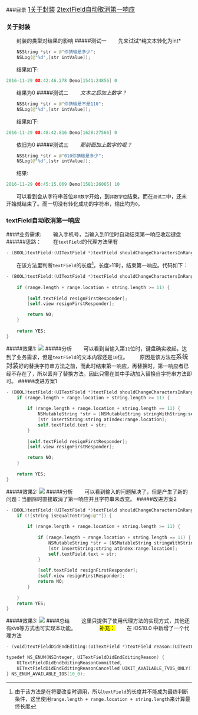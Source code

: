 ###目录
[<big>1关于封装](#1)
[2textField自动取消第一响应</big>](#2)

<h3 id="1">关于封装</h3>
　　封装的类型对结果的影响
#####测试一
　　先来试试*纯文本转化为int*

```swift
    NSString *str = @"你猜输是多少";
    NSLog(@"%d",[str intValue]);
```
　　结果如下:

```swift
2016-11-29 08:42:46.278 Demo[1541:24856] 0
```
　　结果为0
#####测试二
　　*文本之后加上数字？*

```swift
    NSString *str = @"你猜输是不是110";
    NSLog(@"%d",[str intValue]);
```
　　结果如下:

```swift
2016-11-29 08:48:42.816 Demo[1628:27566] 0
```
　　依旧为0
#####测试三
　　*那前面加上数字的呢？*

```swift
    NSString *str = @"010你猜输是多少";
    NSLog(@"%d",[str intValue]);
```
　　结果:

```swift
2016-11-29 08:45:15.069 Demo[1581:26065] 10
```
　　可以看到会从字符串首位`非0数字`开始，到`非数字位`结束。而在`测试二`中，还未开始就结束了。而一切没有转化成功的字符串，输出均为`0`。

<h3 id="2">textField自动取消第一响应</h3>

####业务需求:
　　输入手机号，当输入到11位时自动结束第一响应收起键盘
######思路：
　　在`textField`的代理方法里有

```swift
- (BOOL)textField:(UITextField *)textField shouldChangeCharactersInRange:(NSRange)range replacementString:(NSString *)string;
```
　　在该方法里判断`textField`的长度[^注1]，长度`>`11时，结束第一响应。代码如下：

[^注1]: 由于该方法是在将要改变时调用，所以`textField`的长度并不能成为最终判断条件，这里使用`range.length + range.location + string.length`来计算最终长度

```swift
- (BOOL)textField:(UITextField *)textField shouldChangeCharactersInRange:(NSRange)range replacementString:(NSString *)string{
        
    if (range.length + range.location + string.length >= 11) {
            
        [self.textField resignFirstResponder];
        [self.view resignFirstResponder];

        return NO;
    }
    
    return YES;
}
```

#####效果1:
![](/Users/iosDeveloper/Desktop/我的推送/notes4everyday/插图/textFieldDemo01.gif)
#####分析
　　可以看到当输入第`11`位时，键盘确实收起，达到了业务需求，但是`textField`的文本内容还是`10`位。
　　原因是该方法在<big>系统封装</big>好的替换字符串方法之前，而此时结束第一响应，再替换时，第一响应者已经不存在了，所以丢弃了替换方法。因此只需在其中手动加入替换自字符串方法即可。
#####改进方案1
```swift
- (BOOL)textField:(UITextField *)textField shouldChangeCharactersInRange:(NSRange)range replacementString:(NSString *)string{
    if (range.length + range.location + string.length >= 11) {
    
        if (range.length + range.location + string.length == 11) {
            NSMutableString *str = [NSMutableString stringWithString:self.textField.text];
            [str insertString:string atIndex:range.location];
            self.textField.text = str;
        }
            
        [self.textField resignFirstResponder];
        [self.view resignFirstResponder];

        return NO;
    }
    
    return YES;
}
```
#####效果2:
![](/Users/iosDeveloper/Desktop/我的推送/notes4everyday/插图/textFieldDemo02.gif)
#####分析
　　可以看到输入的问题解决了，但是产生了新的问题：当删除时直接取消了第一响应并且字符串未改变。
#####改进方案2
```swift
- (BOOL)textField:(UITextField *)textField shouldChangeCharactersInRange:(NSRange)range replacementString:(NSString *)string{
    if (![string isEqualToString:@""]) {
    
        if (range.length + range.location + string.length >= 11) {
            
            if (range.length + range.location + string.length == 11) {
                NSMutableString *str = [NSMutableString stringWithString:self.textField.text];
                [str insertString:string atIndex:range.location];
                self.textField.text = str;
            }
            
            [self.textField resignFirstResponder];
            [self.view resignFirstResponder];
            return NO;
        }
        
    }
    return YES;
}
```
#####效果3:
![](/Users/iosDeveloper/Desktop/我的推送/notes4everyday/插图/textFieldDemo03.gif)
####总结
　　这里只提供了使用代理方法的实现方式，其他还有`KVO`等方式也可实现本功能。
　　
　　<mark>补充：</mark>
　　在 iOS10.0 中新增了一个代理方法

```swift
- (void)textFieldDidEndEditing:(UITextField *)textField reason:(UITextFieldDidEndEditingReason)reason NS_AVAILABLE_IOS(10_0); // if implemented, called in place of textFieldDidEndEditing:

typedef NS_ENUM(NSInteger, UITextFieldDidEndEditingReason) {
    UITextFieldDidEndEditingReasonCommitted,
    UITextFieldDidEndEditingReasonCancelled UIKIT_AVAILABLE_TVOS_ONLY(10_0)
} NS_ENUM_AVAILABLE_IOS(10_0);
```
